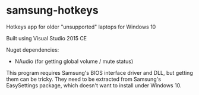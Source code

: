 # samsung-hotkeys
Hotkeys app for older "unsupported" laptops for Windows 10

Built using Visual Studio 2015 CE

Nuget dependencies: 
- NAudio (for getting global volume / mute status)

This program requires Samsung's BIOS interface driver and DLL, but getting them can be tricky. They need to be extracted from Samsung's EasySettings package, which doesn't want to install under Windows 10.
